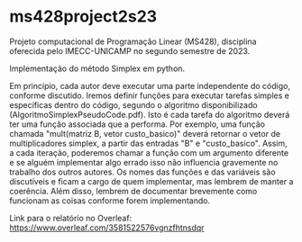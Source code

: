 # ms428project2s23
Projeto computacional de Programação Linear (MS428), disciplina oferecida pelo IMECC-UNICAMP no segundo semestre de 2023.

Implementação do método Simplex em python.

Em princípio, cada autor deve executar uma parte independente do código, conforme discutido.
Iremos definir funções para executar tarefas simples e específicas dentro do código, segundo o algoritmo disponibilizado (AlgoritmoSimplexPseudoCode.pdf). Isto é cada tarefa do algoritmo deverá ter uma função associada que a performa.
Por exemplo, uma função chamada "mult(matriz B, vetor custo_basico)" deverá retornar o vetor de multiplicadores simplex, a partir das entradas "B" e "custo_basico". Assim, a cada iteração, poderemos chamar a função com um argumento diferente e se alguém implementar algo errado isso não influencia gravemente no trabalho dos outros autores. Os nomes das funções e das variáveis são discutíveis e ficam a cargo de quem implementar, mas lembrem de manter a coerência. Além disso, lembrem de documentar brevemente como funcionam as coisas conforme forem implementando.

Link para o relatório no Overleaf: https://www.overleaf.com/3581522576vgnzfhtnsdqr
